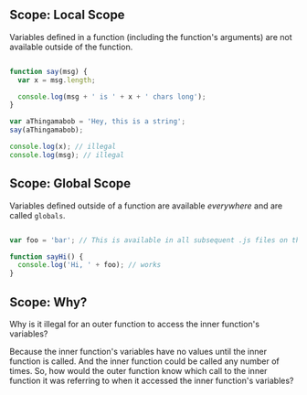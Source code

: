 ## Scope: Local Scope

Variables defined in a function (including the function's arguments) are not
available outside of the function.

```javascript

function say(msg) {
  var x = msg.length;

  console.log(msg + ' is ' + x + ' chars long');
}

var aThingamabob = 'Hey, this is a string';
say(aThingamabob);

console.log(x); // illegal
console.log(msg); // illegal

```

## Scope: Global Scope

Variables defined outside of a function are available *everywhere* and are
called `globals`.

```javascript

var foo = 'bar'; // This is available in all subsequent .js files on the page

function sayHi() {
  console.log('Hi, ' + foo); // works
}

```

## Scope: Why?

Why is it illegal for an outer function to access the inner function's variables?

Because the inner function's variables have no values until the inner function
is called. And the inner function could be called any number of times. So,
how would the outer function know which call to the inner function it was
referring to when it accessed the inner function's variables?
